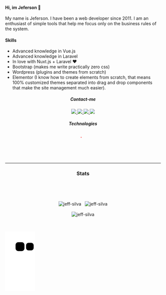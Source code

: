 #### Hi, im Jeferson 👋
My name is Jeferson. I have been a web developer since 2011.
I am an enthusiast of simple tools that help me focus only on the business rules of the system.

#### Skills
* Advanced knowledge in Vue.js
* Advanced knowledge in Laravel
* In love with Nuxt.js + Laravel ❤️
* Bootstrap (makes me write practically zero css)
* Wordpress (plugins and themes from scratch)
* Elementor (I know how to create elements from scratch, that means 100% customized themes separated into drag and drop components that make the site management much easier).


<h5 align="center">Contact-me</h5>

<p align="center">
    <a href="https://www.linkedin.com/in/jeferson-siqueira/" target="_blank">
        <img src="https://img.shields.io/badge/LinkedIn-0077B5?style=for-the-badge&logo=linkedin&logoColor=white"/>
    </a>
    <a href="https://wa.me/message/NG7A2SW25XIEI1" target="_blank">
        <img src="https://img.shields.io/badge/WhatsApp-25D366?style=for-the-badge&logo=whatsapp&logoColor=white"/>
    </a>
    <a href="mailto:jeferson.i.silva@gmail.com" target="_blank">
        <img src="https://img.shields.io/badge/Gmail-D14836?style=for-the-badge&logo=gmail&logoColor=white"/>
    </a>
    <a href="https://jsiqueira.com" target="_blank">
        <img src="https://img.shields.io/badge/jsiqueira.com-100000?style=for-the-badge&logoColor=white"/>
    </a>
</p>

<h5 align="center">Technologies</h5>

<p align="center">
    <img src="https://img.shields.io/badge/Vue.js-35495E?style=for-the-badge&logo=vue.js&logoColor=4FC08D" alt="" height="25px" style="border:solid 1px red;">
    <img src="https://img.shields.io/badge/nuxt.js-00C58E?style=for-the-badge&logo=nuxt.js&logoColor=white" alt="" height="25px">
    <img src="https://img.shields.io/badge/Laravel-FF2D20?style=for-the-badge&logo=laravel&logoColor=white" alt="" height="25px">
    <img src="https://img.shields.io/badge/Bootstrap-563D7C?style=for-the-badge&logo=bootstrap&logoColor=white" alt="" height="25px">
    <br>
    <img src="https://img.shields.io/badge/Unity-100000?style=for-the-badge&logo=unity&logoColor=white" alt="" height="25px">
    <img src="	https://img.shields.io/badge/Git-F05032?style=for-the-badge&logo=git&logoColor=white" alt="" height="25px">
    <img src="https://img.shields.io/badge/firebase-ffca28?style=for-the-badge&logo=firebase&logoColor=black" alt="" height="25px">
    <img src="https://img.shields.io/badge/jQuery-0769AD?style=for-the-badge&logo=jquery&logoColor=white" alt="" height="25px">
    <img src="https://img.shields.io/badge/Three.js-ffffff?style=for-the-badge&logo=three.js&logoColor=000000" alt="" height="25px">
</p>

<br><br>
***

<h3 align="center">Stats</h3>

<p align="center">
    <img src="https://wakatime.com/share/@05fd4174-02f8-42e9-9cc9-d57c780c01f7/1921cb4d-198b-43f7-b774-5018b7cf5786.svg" alt="" width="45%">
    <img src="https://wakatime.com/share/@05fd4174-02f8-42e9-9cc9-d57c780c01f7/b5ae9621-2225-4e4e-a2ff-8f8bc941144a.svg" alt="" width="45%">
</p>
<br>

<p align="center">
    <img align="center" src="https://github-readme-stats.vercel.app/api/top-langs?username=jeff-silva&show_icons=true&locale=en&layout=compact&count_private=true" alt="jeff-silva" width="45%" /> &nbsp;
    <img align="center" src="https://github-readme-stats.vercel.app/api?username=jeff-silva&show_icons=true&locale=en&count_private=true" alt="jeff-silva" width="45%" />
    <br><br>
    <img src="https://github-profile-trophy.vercel.app/?username=jeff-silva&margin-w=15&margin-h=15&row=2&column=6" alt="jeff-silva" width="100%" />
    <br><br>
    <img src="https://github-readme-stats.vercel.app/api/wakatime?username=jeffsilva" alt="" height="200px">
</p>

![Snake animation](https://github.com/jeff-silva/jeff-silva/blob/output/github-contribution-grid-snake.svg)
